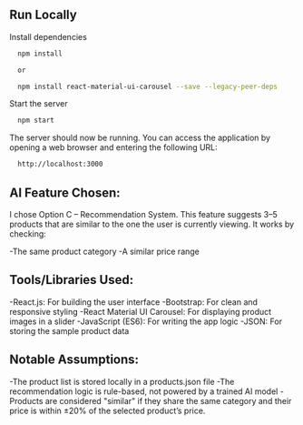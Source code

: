 ## Run Locally

Install dependencies

```bash
  npm install

  or 

  npm install react-material-ui-carousel --save --legacy-peer-deps
```

Start the server

```bash
  npm start
```

The server should now be running. You can access the application by opening a web browser and entering the following URL:

```bash
  http://localhost:3000
```

## AI Feature Chosen:
I chose Option C – Recommendation System.
This feature suggests 3–5 products that are similar to the one the user is currently viewing.
It works by checking:

-The same product category
-A similar price range



## Tools/Libraries Used:
-React.js: For building the user interface
-Bootstrap: For clean and responsive styling
-React Material UI Carousel: For displaying product images in a slider
-JavaScript (ES6): For writing the app logic
-JSON: For storing the sample product data


## Notable Assumptions:
-The product list is stored locally in a products.json file
-The recommendation logic is rule-based, not powered by a trained AI model
-Products are considered "similar" if they share the same category and their price is within ±20% of the selected product’s price.